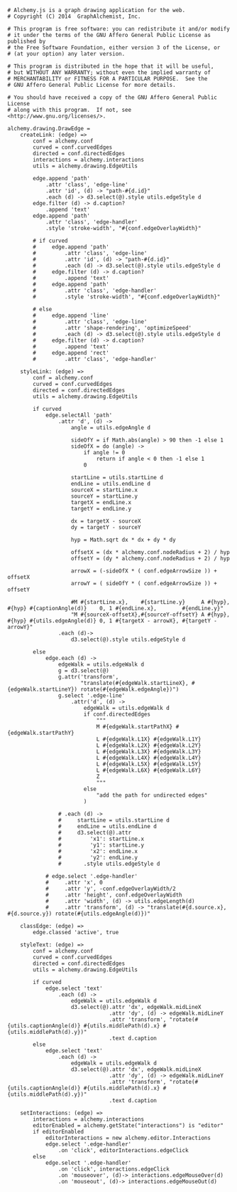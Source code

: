     # Alchemy.js is a graph drawing application for the web.
    # Copyright (C) 2014  GraphAlchemist, Inc.

    # This program is free software: you can redistribute it and/or modify
    # it under the terms of the GNU Affero General Public License as published by
    # the Free Software Foundation, either version 3 of the License, or
    # (at your option) any later version.

    # This program is distributed in the hope that it will be useful,
    # but WITHOUT ANY WARRANTY; without even the implied warranty of
    # MERCHANTABILITY or FITNESS FOR A PARTICULAR PURPOSE.  See the
    # GNU Affero General Public License for more details.

    # You should have received a copy of the GNU Affero General Public License
    # along with this program.  If not, see <http://www.gnu.org/licenses/>.

    alchemy.drawing.DrawEdge =
        createLink: (edge) =>
            conf = alchemy.conf
            curved = conf.curvedEdges
            directed = conf.directedEdges
            interactions = alchemy.interactions
            utils = alchemy.drawing.EdgeUtils

            edge.append 'path'
                .attr 'class', 'edge-line'
                .attr 'id', (d) -> "path-#{d.id}"
                .each (d) -> d3.select(@).style utils.edgeStyle d
            edge.filter (d) -> d.caption?
                .append 'text'
            edge.append 'path'
                .attr 'class', 'edge-handler'
                .style 'stroke-width', "#{conf.edgeOverlayWidth}"

            # if curved
            #     edge.append 'path'
            #         .attr 'class', 'edge-line'
            #         .attr 'id', (d) -> "path-#{d.id}"
            #         .each (d) -> d3.select(@).style utils.edgeStyle d
            #     edge.filter (d) -> d.caption?
            #         .append 'text'
            #     edge.append 'path'
            #         .attr 'class', 'edge-handler'
            #         .style 'stroke-width', "#{conf.edgeOverlayWidth}"

            # else
            #     edge.append 'line'
            #         .attr 'class', 'edge-line'
            #         .attr 'shape-rendering', 'optimizeSpeed'
            #         .each (d) -> d3.select(@).style utils.edgeStyle d
            #     edge.filter (d) -> d.caption?
            #         .append 'text'
            #     edge.append 'rect'
            #         .attr 'class', 'edge-handler'

        styleLink: (edge) =>
            conf = alchemy.conf
            curved = conf.curvedEdges
            directed = conf.directedEdges
            utils = alchemy.drawing.EdgeUtils

            if curved
                edge.selectAll 'path'
                    .attr 'd', (d) ->
                        angle = utils.edgeAngle d

                        sideOfY = if Math.abs(angle) > 90 then -1 else 1
                        sideOfX = do (angle) ->
                            if angle != 0
                                return if angle < 0 then -1 else 1
                            0

                        startLine = utils.startLine d
                        endLine = utils.endLine d
                        sourceX = startLine.x
                        sourceY = startLine.y
                        targetX = endLine.x
                        targetY = endLine.y

                        dx = targetX - sourceX
                        dy = targetY - sourceY
                        
                        hyp = Math.sqrt dx * dx + dy * dy

                        offsetX = (dx * alchemy.conf.nodeRadius + 2) / hyp
                        offsetY = (dy * alchemy.conf.nodeRadius + 2) / hyp

                        arrowX = (-sideOfX * ( conf.edgeArrowSize )) + offsetX
                        arrowY = ( sideOfY * ( conf.edgeArrowSize )) + offsetY

                        #M #{startLine.x},    #{startLine.y}     A #{hyp}, #{hyp} #{captionAngle(d)}    0, 1 #{endLine.x},        #{endLine.y}"
                        "M #{sourceX-offsetX},#{sourceY-offsetY} A #{hyp}, #{hyp} #{utils.edgeAngle(d)} 0, 1 #{targetX - arrowX}, #{targetY - arrowY}"
                    .each (d)->
                        d3.select(@).style utils.edgeStyle d
        
            else
                edge.each (d) ->
                    edgeWalk = utils.edgeWalk d
                    g = d3.select(@)
                    g.attr('transform', 
                           "translate(#{edgeWalk.startLineX}, #{edgeWalk.startLineY}) rotate(#{edgeWalk.edgeAngle})")
                    g.select '.edge-line'
                        .attr('d', (d) ->
                            edgeWalk = utils.edgeWalk d
                            if conf.directedEdges
                                """
                                M #{edgeWalk.startPathX} #{edgeWalk.startPathY}
                                L #{edgeWalk.L1X} #{edgeWalk.L1Y}
                                L #{edgeWalk.L2X} #{edgeWalk.L2Y}
                                L #{edgeWalk.L3X} #{edgeWalk.L3Y} 
                                L #{edgeWalk.L4X} #{edgeWalk.L4Y} 
                                L #{edgeWalk.L5X} #{edgeWalk.L5Y}
                                L #{edgeWalk.L6X} #{edgeWalk.L6Y}
                                Z
                                """
                            else
                                "add the path for undirected edges"
                            )
                    
                    # .each (d) ->
                    #     startLine = utils.startLine d
                    #     endLine = utils.endLine d
                    #     d3.select(@).attr
                    #         'x1': startLine.x
                    #         'y1': startLine.y
                    #         'x2': endLine.x
                    #         'y2': endLine.y
                    #       .style utils.edgeStyle d
                
                # edge.select '.edge-handler'
                #     .attr 'x', 0
                #     .attr 'y', -conf.edgeOverlayWidth/2
                #     .attr 'height', conf.edgeOverlayWidth
                #     .attr 'width', (d) -> utils.edgeLength(d)
                #     .attr 'transform', (d) -> "translate(#{d.source.x}, #{d.source.y}) rotate(#{utils.edgeAngle(d)})"

        classEdge: (edge) =>
            edge.classed 'active', true

        styleText: (edge) =>
            conf = alchemy.conf
            curved = conf.curvedEdges
            directed = conf.directedEdges
            utils = alchemy.drawing.EdgeUtils

            if curved
                edge.select 'text' 
                    .each (d) ->
                        edgeWalk = utils.edgeWalk d
                        d3.select(@).attr 'dx', edgeWalk.midLineX
                                    .attr 'dy', (d) -> edgeWalk.midLineY
                                    .attr 'transform', "rotate(#{utils.captionAngle(d)} #{utils.middlePath(d).x} #{utils.middlePath(d).y})"
                                    .text d.caption
            else
                edge.select 'text'
                    .each (d) ->
                        edgeWalk = utils.edgeWalk d
                        d3.select(@).attr 'dx', edgeWalk.midLineX
                                    .attr 'dy', (d) -> edgeWalk.midLineY
                                    .attr 'transform', "rotate(#{utils.captionAngle(d)} #{utils.middlePath(d).x} #{utils.middlePath(d).y})"
                                    .text d.caption

        setInteractions: (edge) =>
            interactions = alchemy.interactions
            editorEnabled = alchemy.getState("interactions") is "editor"
            if editorEnabled
                editorInteractions = new alchemy.editor.Interactions
                edge.select '.edge-handler'
                    .on 'click', editorInteractions.edgeClick
            else
                edge.select '.edge-handler'
                    .on 'click', interactions.edgeClick
                    .on 'mouseover', (d)-> interactions.edgeMouseOver(d)
                    .on 'mouseout', (d)-> interactions.edgeMouseOut(d)
